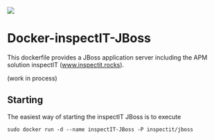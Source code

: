 [![](https://badge.imagelayers.io/inspectit/jboss:7.svg)](https://imagelayers.io/?images=inspectit/jboss:7 'Get your own badge on imagelayers.io')

# Docker-inspectIT-JBoss
This dockerfile provides a JBoss application server including the APM solution inspectIT (www.inspectit.rocks). 

(work in process)


## Starting
The easiest way of starting the inspectIT JBoss is to execute
```
sudo docker run -d --name inspectIT-JBoss -P inspectit/jboss
```
